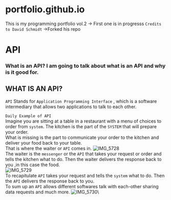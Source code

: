 # portfolio.github.io
This is my programming portfolio vol.2 -> First one is in progresss
`Credits to David Schmidt` ->Forked his repo

# API
### What is an API? I am going to talk about what is an API and why is it good for.
## WHAT IS AN API?
`API` Stands for `Application Programming Interface` , which is a software intermediary that allows two applications to talk to each other. 

`Daily Example of API` \
Imagine you are sitting at a table in a restaurant with a menu of choices to order from `system`. 
The kitchen is the part of the `SYSTEM` that will prepare your order.\
What is missing is the part to communicate your order to the kitchen and deliver your food back to your table.\
That is where the waiter or `API` comes in.
![IMG_5728](https://user-images.githubusercontent.com/80548418/202853579-8ee2887c-60a8-4ef4-b3fe-6cefc1eee598.jpg)\
The waiter is the `messenger` or the `API` that takes your request or order and tells the kitchen what to do. Then the waiter delivers the response back to you ,in this case the food.\
![IMG_5729](https://user-images.githubusercontent.com/80548418/202853608-7356f883-4e4c-4c31-9108-b8aeb0c1ba69.jpg)\
To recapitulate `API` takes your request and tells the `system` what to do. Then the `API` delivers the response back to you.\
To sum up an `API` allows different softwares talk with each-other sharing data requests and much more.
![IMG_5730](https://user-images.githubusercontent.com/80548418/202853610-1e52abe9-b596-4b39-9324-649b6c133baa.jpg)\








